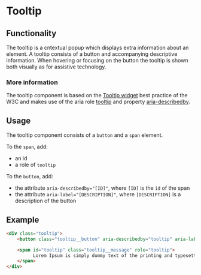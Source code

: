 # Tooltip

## Functionality

The tooltip is a cntextual popup which displays extra information about an element. A tooltip consists of a button and accompanying descriptive information. When hovering or focusing on the button the tooltip is shown both visually as for assistive technology.

### More information

The tooltip component is based on the [Tooltip widget](https://www.w3.org/TR/wai-aria-practices/#tooltip) best practice of the W3C and makes use of the aria role [tooltip](https://www.w3.org/TR/wai-aria/roles#tooltip) and property [aria-describedby](https://www.w3.org/TR/wai-aria-1.1/#aria-describedby).

## Usage

The tooltip component consists of a `button` and a `span` element.

To the `span`, add:

-  an id
-  a role of `tooltip`

To the `button`, add:

- the attribute `aria-describedby="[ID]"`, where `[ID]` is the `id` of the span
- the attribute `aria-label="[DESCRIPTION]"`, where `[DESCRIPTION]` is a description of the button

## Example

```html
<div class="tooltip">
	<button class="tooltip__button" aria-describedby="tooltip" aria-label="More info on Lorem Ipsum"></button>

	<span id="tooltip" class="tooltip__message" role="tooltip">
		  Lorem Ipsum is simply dummy text of the printing and typesetting industry.
	</span>
</div>
```
